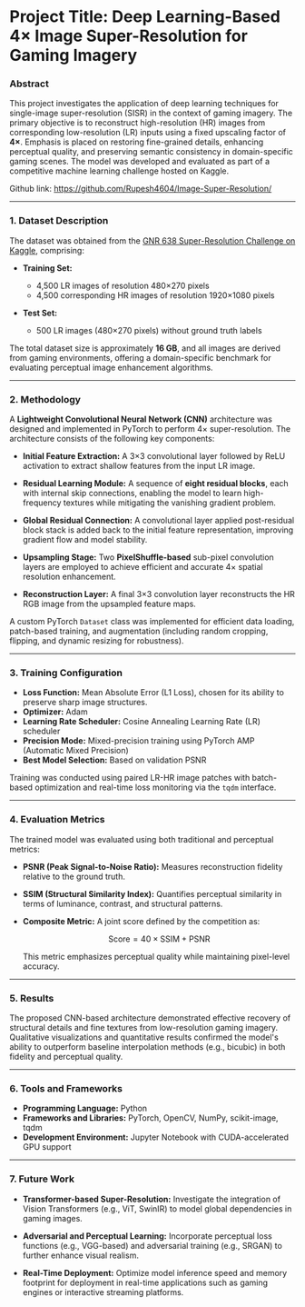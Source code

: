# **Project Title:** Deep Learning-Based 4× Image Super-Resolution for Gaming Imagery

### **Abstract**

This project investigates the application of deep learning techniques for single-image super-resolution (SISR) in the context of gaming imagery. The primary objective is to reconstruct high-resolution (HR) images from corresponding low-resolution (LR) inputs using a fixed upscaling factor of **4×**. Emphasis is placed on restoring fine-grained details, enhancing perceptual quality, and preserving semantic consistency in domain-specific gaming scenes. The model was developed and evaluated as part of a competitive machine learning challenge hosted on Kaggle.

Github link: https://github.com/Rupesh4604/Image-Super-Resolution/

---

### **1. Dataset Description**

The dataset was obtained from the [GNR 638 Super-Resolution Challenge on Kaggle](https://www.kaggle.com/competitions/gnr638/data), comprising:

* **Training Set:**

  * 4,500 LR images of resolution 480×270 pixels
  * 4,500 corresponding HR images of resolution 1920×1080 pixels
* **Test Set:**

  * 500 LR images (480×270 pixels) without ground truth labels

The total dataset size is approximately **16 GB**, and all images are derived from gaming environments, offering a domain-specific benchmark for evaluating perceptual image enhancement algorithms.

---

### **2. Methodology**

A **Lightweight Convolutional Neural Network (CNN)** architecture was designed and implemented in PyTorch to perform 4× super-resolution. The architecture consists of the following key components:

* **Initial Feature Extraction:**
  A 3×3 convolutional layer followed by ReLU activation to extract shallow features from the input LR image.

* **Residual Learning Module:**
  A sequence of **eight residual blocks**, each with internal skip connections, enabling the model to learn high-frequency textures while mitigating the vanishing gradient problem.

* **Global Residual Connection:**
  A convolutional layer applied post-residual block stack is added back to the initial feature representation, improving gradient flow and model stability.

* **Upsampling Stage:**
  Two **PixelShuffle-based** sub-pixel convolution layers are employed to achieve efficient and accurate 4× spatial resolution enhancement.

* **Reconstruction Layer:**
  A final 3×3 convolution layer reconstructs the HR RGB image from the upsampled feature maps.

A custom PyTorch `Dataset` class was implemented for efficient data loading, patch-based training, and augmentation (including random cropping, flipping, and dynamic resizing for robustness).

---

### **3. Training Configuration**

* **Loss Function:** Mean Absolute Error (L1 Loss), chosen for its ability to preserve sharp image structures.
* **Optimizer:** Adam
* **Learning Rate Scheduler:** Cosine Annealing Learning Rate (LR) scheduler
* **Precision Mode:** Mixed-precision training using PyTorch AMP (Automatic Mixed Precision)
* **Best Model Selection:** Based on validation PSNR

Training was conducted using paired LR-HR image patches with batch-based optimization and real-time loss monitoring via the `tqdm` interface.

---

### **4. Evaluation Metrics**

The trained model was evaluated using both traditional and perceptual metrics:

* **PSNR (Peak Signal-to-Noise Ratio):** Measures reconstruction fidelity relative to the ground truth.
* **SSIM (Structural Similarity Index):** Quantifies perceptual similarity in terms of luminance, contrast, and structural patterns.
* **Composite Metric:**
  A joint score defined by the competition as:

  $$
  \text{Score} = 40 \times \text{SSIM} + \text{PSNR}
  $$

  This metric emphasizes perceptual quality while maintaining pixel-level accuracy.

---

### **5. Results**

The proposed CNN-based architecture demonstrated effective recovery of structural details and fine textures from low-resolution gaming imagery. Qualitative visualizations and quantitative results confirmed the model's ability to outperform baseline interpolation methods (e.g., bicubic) in both fidelity and perceptual quality.

---

### **6. Tools and Frameworks**

* **Programming Language:** Python
* **Frameworks and Libraries:** PyTorch, OpenCV, NumPy, scikit-image, tqdm
* **Development Environment:** Jupyter Notebook with CUDA-accelerated GPU support

---

### **7. Future Work**

* **Transformer-based Super-Resolution:**
  Investigate the integration of Vision Transformers (e.g., ViT, SwinIR) to model global dependencies in gaming images.

* **Adversarial and Perceptual Learning:**
  Incorporate perceptual loss functions (e.g., VGG-based) and adversarial training (e.g., SRGAN) to further enhance visual realism.

* **Real-Time Deployment:**
  Optimize model inference speed and memory footprint for deployment in real-time applications such as gaming engines or interactive streaming platforms.
